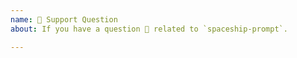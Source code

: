 ```yaml
---
name: 🤗 Support Question
about: If you have a question 💬 related to `spaceship-prompt`.

---
```


<!--
If you've trouble configuring `spaceship-prompt` on your machine, Feel free to ask.
Make sure you're not asking duplicate question by searching on the issues lists.

Also read our TROUBLESHOOTING page for commonly encountered problems,

https://github.com/denysdovhan/spaceship-prompt/blob/master/docs/Troubleshooting.md
-->

